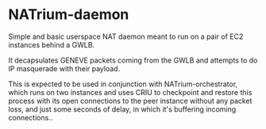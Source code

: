 # NATrium-daemon
Simple and basic userspace NAT daemon meant to run on a pair of EC2 instances behind a GWLB.

It decapsulates GENEVE packets coming from the GWLB and attempts to do IP masquerade with their payload.

This is expected to be used in conjunction with NATrium-orchestrator, which runs on two instances and uses CRIU to checkpoint and restore this process with its open connections to the peer instance without any packet loss, and just some seconds of delay, in which it's buffering incoming connections..
